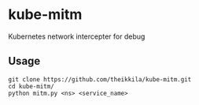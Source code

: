 # kube-mitm
Kubernetes network intercepter for debug


## Usage

    git clone https://github.com/theikkila/kube-mitm.git
    cd kube-mitm/
    python mitm.py <ns> <service_name>
  
  
